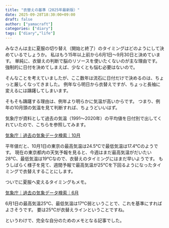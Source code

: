 ```yaml
---
title: "衣替えの基準（2025年最新版）"
date: 2025-09-28T18:30:00+09:00
draft: false
author: ["yamacraft"]
categories: ["diary"]
tags: ["diary","life"]
---
```


みなさんは主に夏服の切り替え（開始と終了）のタイミングはどのようにして決めているでしょうか。
私はもう15年以上前から6月1日〜9月30日と決めています。
単純に、衣替えの判断で脳のリソースを使いたくないのが主な理由です。
強制的に日付を決めてしまえば、少なくとも悩む必要はないので。

そんなことを考えていましたが、ここ数年は流石に日付だけで決めるのは、ちょっと厳しくなってきました。
例年なら明日から衣替えですが、ちょっと長袖に変えるには躊躇してしまいます。

そもそも躊躇する理由は、例年より明らかに気温が高いからです。
つまり、例年の10月頭の気温を見て判断すれば、ちょうどいいはず。

気象庁が資料として過去の気温（1991〜2020年）の平均値を日付別で出してくれていたので、こちらを参照してみます。

[気象庁｜過去の気象データ検索｜10月](https://www.data.jma.go.jp/stats/etrn/view/nml_sfc_d.php?prec_no=44&block_no=47662&year=&month=10&day=&view=p1)

平年値だと、10月1日の東京の最高気温は24.5℃で最低気温は17.4℃のようです。
現在の東京都内の天気予報を見ると、今週はまだ最高気温がだいたい28℃、最低気温は19℃なので、衣替えのタイミングにはまだ早いようです。
もうしばらく様子を見て、週間予報で最高気温が25℃を下回るようになったタイミングで衣替えすることにします。

ついでに夏服へ変えるタイミングもメモ。

[気象庁｜過去の気象データ検索｜6月](https://www.data.jma.go.jp/stats/etrn/view/nml_sfc_d.php?prec_no=44&block_no=47662&year=&month=6&day=&view=p1)

6月1日の最高気温25℃、最低気温は17℃弱ということで、これを基準にすればよさそうです。
要は25℃が衣替えラインということですね。

というわけで、完全な自分のためのメモとなる記事でした。